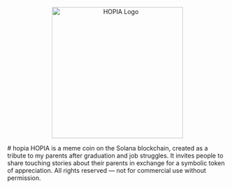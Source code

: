 <p align="center">
  <img src="A_digital_illustration_in_a_cartoon_style_depicts_.png" alt="HOPIA Logo" width="300"/>
</p>
# hopia
HOPIA is a meme coin on the Solana blockchain, created as a tribute to my parents after graduation and job struggles. It invites people to share touching stories about their parents in exchange for a symbolic token of appreciation. All rights reserved — not for commercial use without permission.
